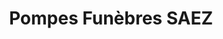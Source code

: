 ---
title: "Pompes Funèbres SAEZ"
url: /marsillargues/pompes-funebres-saez/
shop: directeurs de funérailles
---